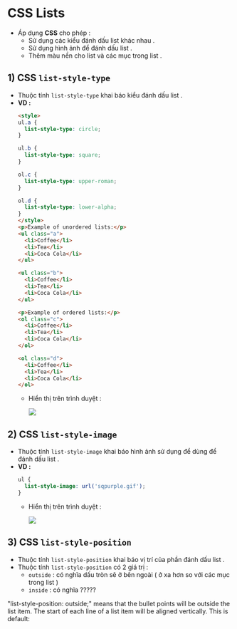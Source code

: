 # CSS Lists
- Áp dụng **CSS** cho phép :
    - Sử dụng các kiểu đánh dấu list khác nhau .
    - Sử dụng hình ảnh để đánh dấu list .
    - Thêm màu nền cho list và các mục trong list .
## **1) CSS `list-style-type`**
- Thuộc tính `list-style-type` khai báo kiểu đánh dấu list .
- **VD :**
    ```html
    <style>
    ul.a {
      list-style-type: circle;
    }

    ul.b {
      list-style-type: square;
    }

    ol.c {
      list-style-type: upper-roman;
    }

    ol.d {
      list-style-type: lower-alpha;
    }
    </style>
    <p>Example of unordered lists:</p>
    <ul class="a">
      <li>Coffee</li>
      <li>Tea</li>
      <li>Coca Cola</li>
    </ul>

    <ul class="b">
      <li>Coffee</li>
      <li>Tea</li>
      <li>Coca Cola</li>
    </ul>

    <p>Example of ordered lists:</p>
    <ol class="c">
      <li>Coffee</li>
      <li>Tea</li>
      <li>Coca Cola</li>
    </ol>

    <ol class="d">
      <li>Coffee</li>
      <li>Tea</li>
      <li>Coca Cola</li>
    </ol>
    ```
    - Hiển thị trên trình duyệt :

        <img src=https://i.imgur.com/rkMcg7O.png>

## **2) CSS `list-style-image`**
- Thuộc tính `list-style-image` khai báo hình ảnh sử dụng để dùng để đánh dấu list .
- **VD :**
    ```css
    ul {
      list-style-image: url('sqpurple.gif');
    }
    ```
    - Hiển thị trên trình duyệt :

        <img src=https://i.imgur.com/EB4dTVc.png>

## **3) CSS `list-style-position`**
- Thuộc tính `list-style-position` khai báo vị trí của phần đánh dấu list .
- Thuộc tính `list-style-position` có 2 giá trị :
    - `outside` : có nghĩa dấu tròn sẽ ở bên ngoài ( ở xa hơn so với các mục trong list )
    - `inside` : có nghĩa ?????

"list-style-position: outside;" means that the bullet points will be outside the list item. The start of each line of a list item will be aligned vertically. This is default: